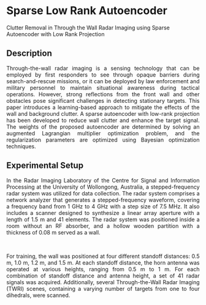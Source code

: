 # Sparse Low Rank Autoencoder
 Clutter Removal in Through the Wall Radar Imaging using Sparse Autoencoder with Low Rank Projection

## Description
<p align="justify"> 
Through-the-wall radar imaging is a sensing technology that can be employed by first responders to see through opaque barriers during search-and-rescue missions, or it can be deployed by law enforcement and military personnel to maintain situational awareness during tactical operations. However, strong reflections from the front wall and other obstacles pose significant challenges in detecting stationary targets. This paper introduces a learning-based approach to mitigate the effects of the wall and background clutter. A sparse autoencoder with low-rank projection has been developed to reduce wall clutter and enhance the target signal. The weights of the proposed autoencoder are determined by solving an augmented Lagrangian multiplier optimization problem, and the regularization parameters are optimized using Bayesian optimization techniques.
</p>

## Experimental Setup
<p align="justify"> 
In the Radar Imaging Laboratory of the Centre for Signal and Information Processing at the University of Wollongong, Australia, a stepped-frequency radar system was utilized for data collection. The radar system comprises a network analyzer that generates a stepped-frequency waveform, covering a frequency band from 1 GHz to 4 GHz with a step size of 7.5 MHz. It also includes a scanner designed to synthesize a linear array aperture with a length of 1.5 m and 41 elements. The radar system was positioned inside a room without an RF absorber, and a hollow wooden partition with a thickness of 0.08 m served as a wall.
</p>
<br />
<p align="justify"> 
For training, the wall was positioned at four different standoff distances: 0.5 m, 1.0 m, 1.2 m, and 1.5 m. At each standoff distance, the horn antenna was operated at various heights, ranging from 0.5 m to 1 m. For each combination of standoff distance and antenna height, a set of 41 radar signals was acquired. Additionally, several Through-the-Wall Radar Imaging (TWRI) scenes, containing a varying number of targets from one to four dihedrals, were scanned.
</p>
